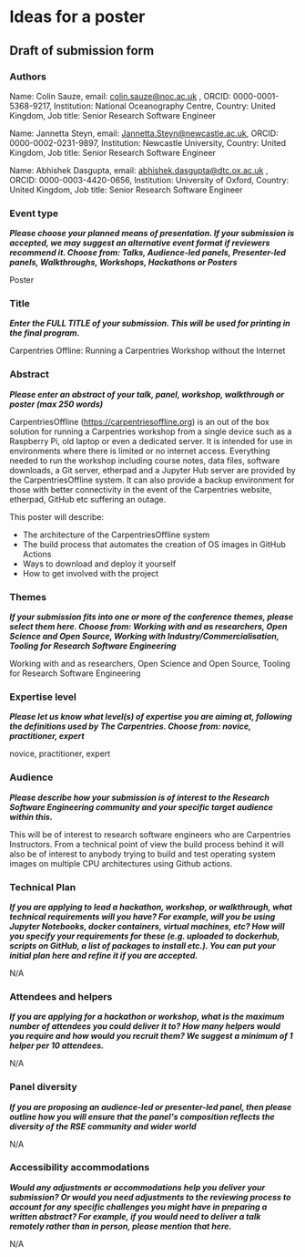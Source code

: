 # Ideas for a poster

## Draft of submission form

### Authors

Name: Colin Sauze, email: colin.sauze@noc.ac.uk , ORCID: 0000-0001-5368-9217, Institution: National Oceanography Centre, Country: United Kingdom, Job title: Senior Research Software Engineer

Name: Jannetta Steyn, email: Jannetta.Steyn@newcastle.ac.uk, ORCID: 0000-0002-0231-9897, Institution: Newcastle University, Country: United Kingdom, Job title: Senior Research Software Engineer

Name: Abhishek Dasgupta, email: abhishek.dasgupta@dtc.ox.ac.uk , ORCID: 0000-0003-4420-0656, Institution: University of Oxford, Country: United Kingdom, Job title: Senior Research Software Engineer

### Event type

***Please choose your planned means of presentation.
If your submission is accepted, we may suggest an alternative event format if reviewers recommend it.
Choose from: Talks, Audience-led panels, Presenter-led panels, Walkthroughs, Workshops, Hackathons or Posters***

Poster

### Title

***Enter the FULL TITLE of your submission. This will be used for printing in the final program.***

Carpentries Offline: Running a Carpentries Workshop without the Internet

### Abstract

***Please enter an abstract of your talk, panel, workshop, walkthrough or poster (max 250 words)***

CarpentriesOffline (<https://carpentriesoffline.org>) is an out of the box solution for running a Carpentries workshop from a single device such as a Raspberry Pi, old laptop or even a dedicated server. It is intended for use in environments where there is limited or no internet access. Everything needed to run the workshop including course notes, data files, software downloads, a Git server, etherpad and a Jupyter Hub server are provided by the CarpentriesOffline system. It can also provide a backup environment for those with better connectivity in the event of the Carpentries website, etherpad, GitHub etc suffering an outage.

This poster will describe:

* The architecture of the CarpentriesOffline system
* The build process that automates the creation of OS images in GitHub Actions
* Ways to download and deploy it yourself
* How to get involved with the project

### Themes

***If your submission fits into one or more of the conference themes, please select them here. Choose from: Working with and as researchers, Open Science and Open Source, Working with Industry/Commercialisation, Tooling for Research Software Engineering***

Working with and as researchers, Open Science and Open Source, Tooling for Research Software Engineering

### Expertise level

***Please let us know what level(s) of expertise you are aiming at, following the definitions used by The Carpentries. Choose from: novice, practitioner, expert***

novice, practitioner, expert

### Audience

***Please describe how your submission is of interest to the Research Software Engineering community and your specific target audience within this.***

This will be of interest to research software engineers who are Carpentries Instructors. From a technical point of view the build process behind it will also be of interest to anybody trying to build and test operating system images on multiple CPU architectures using Github actions.

### Technical Plan

***If you are applying to lead a hackathon, workshop, or walkthrough, what technical requirements will you have? For example, will you be using Jupyter Notebooks, docker containers, virtual machines, etc? How will you specify your requirements for these (e.g. uploaded to dockerhub, scripts on GitHub, a list of packages to install etc.). You can put your initial plan here and refine it if you are accepted.***

N/A

### Attendees and helpers

***If you are applying for a hackathon or workshop, what is the maximum number of attendees you could deliver it to? How many helpers would you require and how would you recruit them? We suggest a minimum of 1 helper per 10 attendees.***

N/A

### Panel diversity

***If you are proposing an audience-led or presenter-led panel, then please outline how you will ensure that the panel's composition reflects the diversity of the RSE community and wider world***

N/A

### Accessibility accommodations

***Would any adjustments or accommodations help you deliver your submission? Or would you need adjustments to the reviewing process to account for any specific challenges you might have in preparing a written abstract? For example, if you would need to deliver a talk remotely rather than in person, please mention that here.***

N/A
